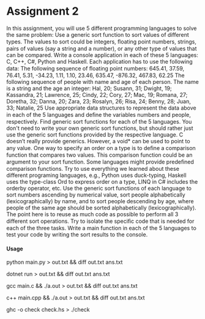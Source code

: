 # Assignment 2
In this assignment, you will use 5 different programming languages to solve the same problem:
Use a generic sort function to sort values of different types. The values to sort could be integers, ﬂoating point numbers, strings, pairs of values (say a string and a number), or any other type of values that can be compared.
Write a console application in each of these 5 languages: C, C++, C#, Python and Haskell.
Each application has to use the following data:
The following sequence of ﬂoating point numbers:
645.41, 37.59, 76.41, 5.31, -34.23, 1.11, 1.10, 23.46, 635.47, -876.32, 467.83, 62.25
The following sequence of people with name and age of each person. The name is a string and the age an integer:
Hal, 20; Susann, 31; Dwight, 19; Kassandra, 21; Lawrence, 25; Cindy, 22; Cory, 27; Mac, 19; Romana, 27; Doretha, 32; Danna, 20; Zara, 23; Rosalyn, 26; Risa, 24; Benny, 28; Juan, 33; Natalie, 25
Use appropriate data structures to represent the data above in each of the 5 languages and deﬁne the variables numbers and people, respectively.
Find generic sort functions for each of the 5 languages.
You don't need to write your own generic sort functions, but should rather just use the generic sort functions provided by the respective language.
C doesn’t really provide generics. However, a void* can be used to point to any value.
One way to specify an order on a type is to deﬁne a comparison function that compares two values. This comparison function could be an argument to your sort function. Some languages might provide predeﬁned comparison functions.
Try to use everything we learned about these different programing languages, e.g., Python uses duck-typing, Haskell uses the type-class Ord to express order on a type, LINQ in C# includes the orderby operator, etc.
Use the generic sort functions of each language to
sort numbers ascending by numerical value,
sort people alphabetically (lexicographically) by name, and to
sort people descending by age, where people of the same age should be sorted alphabetically (lexicographically).
The point here is to reuse as much code as possible to perform all 3 different sort operations. Try to isolate the speciﬁc code that is needed for each of the three tasks.
Write a main function in each of the 5 languages to test your code by writing the sort results to the console.


#### Usage

python main.py > out.txt && diff out.txt ans.txt

dotnet run > out.txt && diff out.txt ans.txt

gcc main.c && ./a.out > out.txt && diff out.txt ans.txt

c++ main.cpp && ./a.out > out.txt && diff out.txt ans.txt

ghc -o check check.hs > ./check

